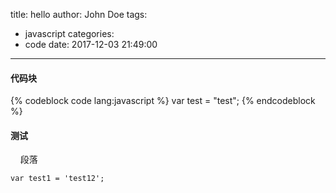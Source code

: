 title: hello
author: John Doe
tags:
  - javascript
categories:
  - code
date: 2017-12-03 21:49:00
---
#### 代码块
{% codeblock code lang:javascript %}
	var test = "test"; 
{% endcodeblock %}

#### 测试
&nbsp;&nbsp;&nbsp;&nbsp;段落 
  
    var test1 = 'test12';